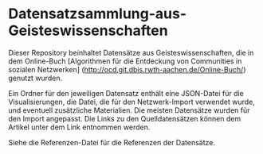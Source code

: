 # Datensatzsammlung-aus-Geisteswissenschaften

Dieser Repository beinhaltet Datensätze aus Geisteswissenschaften, die in dem Online-Buch [Algorithmen für die Entdeckung von Communities in sozialen Netzwerken] (http://ocd.git.dbis.rwth-aachen.de/Online-Buch/) genutzt wurden.

Ein Ordner für den jeweiligen Datensatz enthält eine JSON-Datei für die Visualisierungen, die Datei, die für den Netzwerk-Import verwendet wurde, und eventuell zusätzliche Materialien. Die meisten Datensätze wurden für den Import angepasst. Die Links zu den Quelldatensätzen können dem Artikel unter dem Link entnommen werden.

Siehe die Referenzen-Datei für die Referenzen der Datensätze. 
